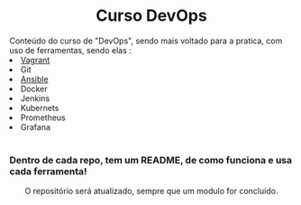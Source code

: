 <h1 align=center>Curso DevOps</h1>
Conteúdo do curso de "DevOps", sendo mais voltado para a pratica, com uso de ferramentas, sendo elas :<br>


<link rel="stylesheet" href="https://cdn.jsdelivr.net/gh/devicons/devicon@v2.15.1/devicon.min.css">
<link rel="stylesheet" href="https://cdn.jsdelivr.net/gh/devicons/devicon@v2.15.1/devicon.min.css">
<link rel="stylesheet" href="https://cdn.jsdelivr.net/gh/devicons/devicon@v2.15.1/devicon.min.css">
          
          
          
<li><a href="https://github.com/UlissesRibeiro/curso_devops/tree/master/vagrant_labs"><i class="devicon-vagrant-plain colored"></i> Vagrant </a></li>
<li><i class="devicon-git-plain colored"></i> Git</li>
<li><a href="https://github.com/UlissesRibeiro/curso_devops/tree/master/ansible_labs"><i class="devicon-ansible-plain"></i> Ansible</a></li>
<li>Docker</li>
<li>Jenkins</li>
<li>Kubernets</li>
<li>Prometheus</li>
<li>Grafana</li>

<br>


<h3>Dentro de cada repo, tem um README, de como funciona e usa cada ferramenta!</h3>




<p align=center>O repositório será atualizado, sempre que um modulo for concluído.</p>